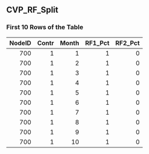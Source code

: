 ## CVP_RF_Split
### First 10 Rows of the Table
|   NodeID |   Contr |   Month |   RF1_Pct |   RF2_Pct |
|---------:|--------:|--------:|----------:|----------:|
|      700 |       1 |       1 |         1 |         0 |
|      700 |       1 |       2 |         1 |         0 |
|      700 |       1 |       3 |         1 |         0 |
|      700 |       1 |       4 |         1 |         0 |
|      700 |       1 |       5 |         1 |         0 |
|      700 |       1 |       6 |         1 |         0 |
|      700 |       1 |       7 |         1 |         0 |
|      700 |       1 |       8 |         1 |         0 |
|      700 |       1 |       9 |         1 |         0 |
|      700 |       1 |      10 |         1 |         0 |